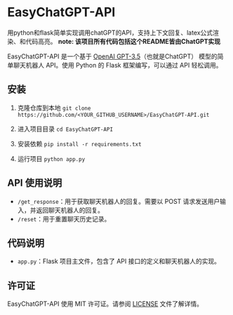 # EasyChatGPT-API
用python和flask简单实现调用chatGPT的API，支持上下文回复、latex公式渲染、和代码高亮。
**note: 该项目所有代码包括这个README皆由ChatGPT实现**

EasyChatGPT-API 是一个基于 [OpenAI GPT-3.5](https://openai.com/)（也就是ChatGPT） 模型的简单聊天机器人 API。使用 Python 的 Flask 框架编写，可以通过 API 轻松调用。

## 安装

1.  克隆仓库到本地
`git clone https://github.com/<YOUR_GITHUB_USERNAME>/EasyChatGPT-API.git` 

2.  进入项目目录
`cd EasyChatGPT-API` 

3.  安装依赖
`pip install -r requirements.txt` 

4.  运行项目
`python app.py` 

## API 使用说明

-   `/get_response`：用于获取聊天机器人的回复。需要以 POST 请求发送用户输入，并返回聊天机器人的回复。
-   `/reset`：用于重置聊天历史记录。

## 代码说明

-   `app.py`：Flask 项目主文件，包含了 API 接口的定义和聊天机器人的实现。

## 许可证

EasyChatGPT-API 使用 MIT 许可证。请参阅 [LICENSE](https://chat.openai.com/chat/LICENSE) 文件了解详情。
